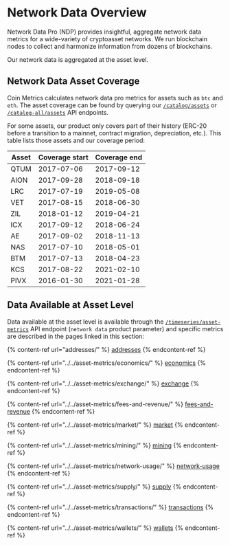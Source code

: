 # Network Data Overview

Network Data Pro (NDP) provides insightful, aggregate network data metrics for a wide-variety of cryptoasset networks. We run blockchain nodes to collect and harmonize information from dozens of blockchains.

Our network data is aggregated at the asset level.

## Network Data Asset Coverage

Coin Metrics calculates network data pro metrics for assets such as `btc` and `eth`. The asset coverage can be found by querying our [`/catalog/assets`](https://docs.coinmetrics.io/api/v4#operation/getCatalogAssets) or [`/catalog-all/assets`](https://docs.coinmetrics.io/api/v4#operation/getCatalogAllAssets) API endpoints.

For some assets, our product only covers part of their history (ERC-20 before a transition to a mainnet, contract migration, depreciation, etc.). This table lists those assets and our coverage period:

| **Asset** | **Coverage start** | **Coverage end** |
| --------- | ------------------ | ---------------- |
| QTUM      | 2017-07-06         | 2017-09-12       |
| AION      | 2017-09-28         | 2018-09-18       |
| LRC       | 2017-07-19         | 2019-05-08       |
| VET       | 2017-08-15         | 2018-06-30       |
| ZIL       | 2018-01-12         | 2019-04-21       |
| ICX       | 2017-09-12         | 2018-06-24       |
| AE        | 2017-09-02         | 2018-11-13       |
| NAS       | 2017-07-10         | 2018-05-01       |
| BTM       | 2017-07-13         | 2018-04-23       |
| KCS       | 2017-08-22         | 2021-02-10       |
| PIVX      | 2016-01-30         | 2021-01-28       |

## Data Available at Asset Level

Data available at the asset level is available through the [`/timeseries/asset-metrics`](https://docs.coinmetrics.io/api/v4#operation/getTimeseriesAssetMetrics) API endpoint (`network data` product parameter) and specific metrics are described in the pages linked in this section:

{% content-ref url="addresses/" %}
[addresses](addresses/)
{% endcontent-ref %}

{% content-ref url="../../asset-metrics/economics/" %}
[economics](../../asset-metrics/economics/)
{% endcontent-ref %}

{% content-ref url="../../asset-metrics/exchange/" %}
[exchange](../../asset-metrics/exchange/)
{% endcontent-ref %}

{% content-ref url="../../asset-metrics/fees-and-revenue/" %}
[fees-and-revenue](../../asset-metrics/fees-and-revenue/)
{% endcontent-ref %}

{% content-ref url="../../asset-metrics/market/" %}
[market](../../asset-metrics/market/)
{% endcontent-ref %}

{% content-ref url="../../asset-metrics/mining/" %}
[mining](../../asset-metrics/mining/)
{% endcontent-ref %}

{% content-ref url="../../asset-metrics/network-usage/" %}
[network-usage](../../asset-metrics/network-usage/)
{% endcontent-ref %}

{% content-ref url="../../asset-metrics/supply/" %}
[supply](../../asset-metrics/supply/)
{% endcontent-ref %}

{% content-ref url="../../asset-metrics/transactions/" %}
[transactions](../../asset-metrics/transactions/)
{% endcontent-ref %}

{% content-ref url="../../asset-metrics/wallets/" %}
[wallets](../../asset-metrics/wallets/)
{% endcontent-ref %}
